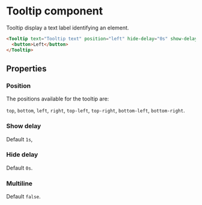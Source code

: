 # Tooltip component

Tooltip display a text label identifying an element.

```html
<Tooltip text="Tooltip text" position="left" hide-delay="0s" show-delay="1s">
  <button>Left</button>
</Tooltip>
```

## Properties

### Position 

The positions available for the tooltip are:

`top`, `bottom`, `left`, `right`, `top-left`, `top-right`, `bottom-left`, `bottom-right`.

### Show delay

Default `1s`,

### Hide delay

Default `0s`.

### Multiline

Default `false`.